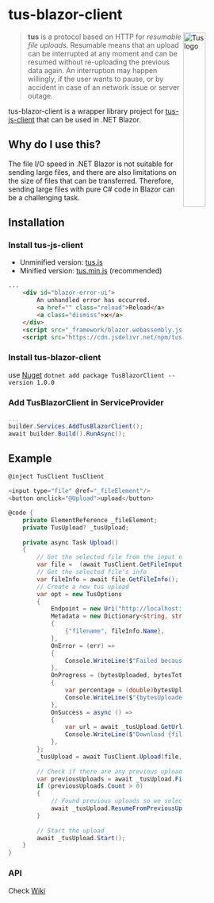 # tus-blazor-client
<img alt="Tus logo" src="https://github.com/tus/tus.io/blob/main/public/images/tus1.png?raw=true" width="30%" align="right" />

> **tus** is a protocol based on HTTP for _resumable file uploads_. Resumable
> means that an upload can be interrupted at any moment and can be resumed without
> re-uploading the previous data again. An interruption may happen willingly, if
> the user wants to pause, or by accident in case of an network issue or server
> outage.

tus-blazor-client is a wrapper library project for [tus-js-client](https://github.com/tus/tus-js-client) that can be used in .NET Blazor.


## Why do I use this?
The file I/O speed in .NET Blazor is not suitable for sending large files, and there are also limitations on the size of files that can be transferred. Therefore, sending large files with pure C# code in Blazor can be a challenging task.

## Installation

### Install tus-js-client

- Unminified version: [tus.js](https://cdn.jsdelivr.net/npm/tus-js-client@latest/dist/tus.js)
- Minified version: [tus.min.js](https://cdn.jsdelivr.net/npm/tus-js-client@latest/dist/tus.min.js) (recommended)

```html
...
    <div id="blazor-error-ui">
        An unhandled error has occurred.
        <a href="" class="reload">Reload</a>
        <a class="dismiss">🗙</a>
    </div>
    <script src="_framework/blazor.webassembly.js"></script>
    <script src="https://cdn.jsdelivr.net/npm/tus-js-client@latest/dist/tus.min.js"></script>
```



### Install tus-blazor-client
use [Nuget](https://www.nuget.org/packages/TusBlazorClient/) ```dotnet add package TusBlazorClient --version 1.0.0```

### Add TusBlazorClient in ServiceProvider
```csharp
...
builder.Services.AddTusBlazorClient();
await builder.Build().RunAsync();
```

## Example
````csharp
@inject TusClient TusClient

<input type="file" @ref="_fileElement"/>
<button onclick="@Upload">upload</button>

@code {
    private ElementReference _fileElement;
    private TusUpload? _tusUpload;
    
    private async Task Upload()
    {
        // Get the selected file from the input element
        var file =  (await TusClient.GetFileInputElement(_fileElement).GetFiles()).First();
        // Get the selected file's info
        var fileInfo = await file.GetFileInfo();
        // Create a new tus upload
        var opt = new TusOptions
        {
            Endpoint = new Uri("http://localhost:1080/files"),
            Metadata = new Dictionary<string, string>()
            {
                {"filename", fileInfo.Name},
            },
            OnError = (err) =>
            {
                Console.WriteLine($"Failed because: {err.ErrorMessage}");
            },
            OnProgress = (bytesUploaded, bytesTotal) =>
            {
                var percentage = (double)bytesUploaded / bytesTotal;
                Console.WriteLine($"{bytesUploaded} {bytesTotal} {percentage:F}%");
            },
            OnSuccess = async () =>
            {
                var url = await _tusUpload.GetUrl();
                Console.WriteLine($"Download {fileInfo.Name} from {url}");
            },
        };
        _tusUpload = await TusClient.Upload(file, opt);
        
        // Check if there are any previous uploads to continue.
        var previousUploads = await _tusUpload.FindPreviousUpload();
        if (previousUploads.Count > 0)
        {
            // Found previous uploads so we select the first one.
            await _tusUpload.ResumeFromPreviousUpload(previousUploads.First());
        }
        
        // Start the upload
        await _tusUpload.Start();
    }
}
````

### API
Check [Wiki](https://github.com/thsdmfwns/tus-blazor-client/wiki)

